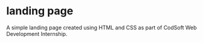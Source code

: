 #  landing page
A simple landing page created using HTML and CSS as part of CodSoft Web Development Internship.
